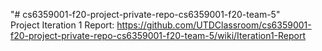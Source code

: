 "# cs6359001-f20-project-private-repo-cs6359001-f20-team-5"   
Project Iteration 1 Report: https://github.com/UTDClassroom/cs6359001-f20-project-private-repo-cs6359001-f20-team-5/wiki/Iteration1-Report
